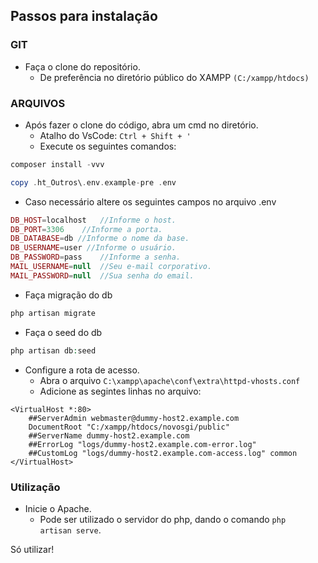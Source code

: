 Passos para instalação
---

### GIT

* Faça o clone do repositório.
  * De preferência no diretório público do XAMPP <code>(C:/xampp/htdocs)</code>
  
### ARQUIVOS

* Após fazer o clone do código, abra um cmd no diretório.
  * Atalho do VsCode: <code>Ctrl + Shift + '</code>
  * Execute os seguintes comandos:
```PHP
composer install -vvv
```
```PHP
copy .ht_Outros\.env.example-pre .env
```

* Caso necessário altere os seguintes campos no arquivo .env
```PHP
DB_HOST=localhost   //Informe o host.
DB_PORT=3306    //Informe a porta.
DB_DATABASE=db //Informe o nome da base.
DB_USERNAME=user //Informe o usuário.
DB_PASSWORD=pass    //Informe a senha.
MAIL_USERNAME=null  //Seu e-mail corporativo.
MAIL_PASSWORD=null  //Sua senha do email.
```

* Faça migração do db
```PHP
php artisan migrate
```

* Faça o seed do db
```PHP
php artisan db:seed
```

* Configure a rota de acesso.
  * Abra o arquivo <code>C:\xampp\apache\conf\extra\httpd-vhosts.conf</code>
  * Adicione as segintes linhas no arquivo:
```SH
<VirtualHost *:80>
    ##ServerAdmin webmaster@dummy-host2.example.com
    DocumentRoot "C:/xampp/htdocs/novosgi/public"
    ##ServerName dummy-host2.example.com
    ##ErrorLog "logs/dummy-host2.example.com-error.log"
    ##CustomLog "logs/dummy-host2.example.com-access.log" common
</VirtualHost>
```

### Utilização

* Inicie o Apache.
  * Pode ser utilizado o servidor do php, dando o comando <code>php artisan serve</code>.

Só utilizar!

